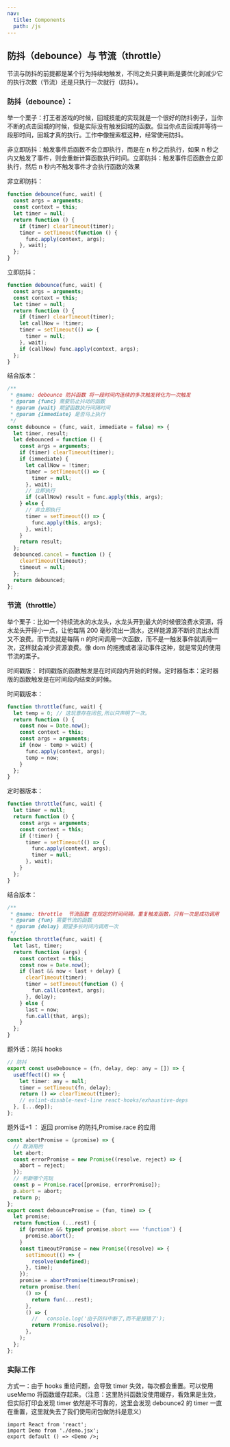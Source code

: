 ```yaml
---
nav:
  title: Components
  path: /js
---
```


## 防抖（debounce）与 节流（throttle）

节流与防抖的前提都是某个行为持续地触发，不同之处只要判断是要优化到减少它的执行次数（节流）还是只执行一次就行（防抖）。

### 防抖（debounce）：

举一个栗子：打王者游戏的时候，回城技能的实现就是一个很好的防抖例子，当你不断的点击回城的时候，但是实际没有触发回城的函数。但当你点击回城并等待一段那时间，回城才真的执行。工作中像搜索框这种，经常使用防抖。

非立即防抖：触发事件后函数不会立即执行，而是在 n 秒之后执行，如果 n 秒之内又触发了事件，则会重新计算函数执行时间。立即防抖：触发事件后函数会立即执行，然后 n 秒内不触发事件才会执行函数的效果

非立即防抖：

```jsx | pure
function debounce(func, wait) {
  const args = arguments;
  const context = this;
  let timer = null;
  return function () {
    if (timer) clearTimeout(timer);
    timer = setTimeout(function () {
      func.apply(context, args);
    }, wait);
  };
}
```

立即防抖：

```jsx | pure
function debounce(func, wait) {
  const args = arguments;
  const context = this;
  let timer = null;
  return function () {
    if (timer) clearTimeout(timer);
    let callNow = !timer;
    timer = setTimeout(() => {
      timer = null;
    }, wait);
    if (callNow) func.apply(context, args);
  };
}
```

结合版本：

```jsx | pure
/**
 * @name: debounce 防抖函数 将一段时间内连续的多次触发转化为一次触发
 * @param {func} 需要防止抖动的函数
 * @param {wait} 期望函数执行间隔时间
 * @param {immediate} 是否马上执行
 */
const debounce = (func, wait, immediate = false) => {
  let timer, result;
  let debounced = function () {
    const args = arguments;
    if (timer) clearTimeout(timer);
    if (immediate) {
      let callNow = !timer;
      timer = setTimeout(() => {
        timer = null;
      }, wait);
      // 立即执行
      if (callNow) result = func.apply(this, args);
    } else {
      // 非立即执行
      timer = setTimeout(() => {
        func.apply(this, args);
      }, wait);
    }
    return result;
  };
  debounced.cancel = function () {
    clearTimeout(timeout);
    timeout = null;
  };
  return debounced;
};
```

### 节流（throttle）

举个栗子：比如一个持续流水的水龙头，水龙头开到最大的时候很浪费水资源，将水龙头开得小一点，让他每隔 200 毫秒流出一滴水，这样能源源不断的流出水而又不浪费。而节流就是每隔 n 的时间调用一次函数，而不是一触发事件就调用一次，这样就会减少资源浪费。像 dom 的拖拽或者滚动事件这种，就是常见的使用节流的栗子。

时间戳版： 时间戳版的函数触发是在时间段内开始的时候。定时器版本：定时器版的函数触发是在时间段内结束的时候。

时间戳版本：

```jsx | pure
function throttle(func, wait) {
  let temp = 0; // 这玩意存在闭包,所以只声明了一次。
  return function () {
    const now = Date.now();
    const context = this;
    const args = arguments;
    if (now - temp > wait) {
      func.apply(context, args);
      temp = now;
    }
  };
}
```

定时器版本：

```jsx | pure
function throttle(func, wait) {
  let timer = null;
  return function () {
    const args = arguments;
    const context = this;
    if (!timer) {
      timer = setTimeout(() => {
        func.apply(context, args);
        timer = null;
      }, wait);
    }
  };
}
```

结合版本：

```jsx | pure
/**
 * @name: throttle  节流函数 在规定的时间间隔，重复触发函数，只有一次是成功调用
 * @param {fun} 需要节流的函数
 * @param {delay} 期望多长时间内调用一次
 */
function throttle(func, wait) {
  let last, timer;
  return function (args) {
    const context = this;
    const now = Date.now();
    if (last && now < last + delay) {
      clearTimeout(timer);
      timer = setTimeout(function () {
        fun.call(context, args);
      }, delay);
    } else {
      last = now;
      fun.call(that, args);
    }
  };
}
```

题外话：防抖 hooks

```jsx | pure
// 防抖
export const useDebounce = (fn, delay, dep: any = []) => {
  useEffect(() => {
    let timer: any = null;
    timer = setTimeout(fn, delay);
    return () => clearTimeout(timer);
    // eslint-disable-next-line react-hooks/exhaustive-deps
  }, [...dep]);
};
```

题外话+1 ： 返回 promise 的防抖,Promise.race 的应用

```jsx | pure
const abortPromise = (promise) => {
  // 取消用的
  let abort;
  const errorPromise = new Promise((resolve, reject) => {
    abort = reject;
  });
  // 判断哪个完玩
  const p = Promise.race([promise, errorPromise]);
  p.abort = abort;
  return p;
};
export const debouncePromise = (fun, time) => {
  let promise;
  return function (...rest) {
    if (promise && typeof promise.abort === 'function') {
      promise.abort();
    }
    const timeoutPromise = new Promise((resolve) => {
      setTimeout(() => {
        resolve(undefined);
      }, time);
    });
    promise = abortPromise(timeoutPromise);
    return promise.then(
      () => {
        return fun(...rest);
      },
      () => {
        //   console.log('由于防抖中断了,而不是报错了');
        return Promise.resolve();
      },
    );
  };
};
```

### 实际工作

方式一：由于 hooks 重绘问题，会导致 timer 失效，每次都会重置。可以使用 useMemo 将函数缓存起来。（注意：这里防抖函数没使用缓存，看效果是生效，但实际打印会发现 timer 依然是不可靠的，这里会发现 debounce2 的 timer 一直在重置，这里就失去了我们使用闭包做防抖是意义）

```tsx
import React from 'react';
import Demo from './demo.jsx';
export default () => <Demo />;
```
